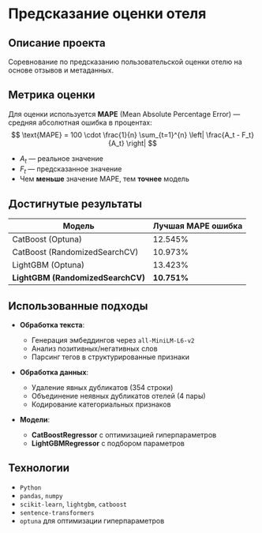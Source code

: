 # Предсказание оценки отеля

## Описание проекта

Соревнование по предсказанию пользовательской оценки отелю на основе отзывов и метаданных.

## Метрика оценки

Для оценки используется **MAPE** (Mean Absolute Percentage Error) — средняя абсолютная ошибка в процентах:
$$
\text{MAPE} = 100 \cdot \frac{1}{n} \sum_{t=1}^{n} \left| \frac{A_t - F_t}{A_t} \right|
$$
- $A_t$ — реальное значение
- $F_t$ — предсказанное значение
- Чем **меньше** значение MAPE, тем **точнее** модель

## Достигнутые результаты

| Модель | Лучшая MAPE ошибка |
|--------|--------------------|
| CatBoost (Optuna) | 12.545%            |
| CatBoost (RandomizedSearchCV) | 10.973%            |
| LightGBM (Optuna) | 13.423%            |
| **LightGBM (RandomizedSearchCV)** | **10.751%**        |

## Использованные подходы

- **Обработка текста**:  
  - Генерация эмбеддингов через `all-MiniLM-L6-v2`  
  - Анализ позитивных/негативных слов  
  - Парсинг тегов в структурированные признаки  

- **Обработка данных**:  
  - Удаление явных дубликатов (354 строки)  
  - Объединение неявных дубликатов отелей (4 пары)  
  - Кодирование категориальных признаков  

- **Модели**:  
  - **CatBoostRegressor** с оптимизацией гиперпараметров  
  - **LightGBMRegressor** с подбором параметров

## Технологии

- `Python`  
- `pandas`, `numpy`  
- `scikit-learn`, `lightgbm`, `catboost`  
- `sentence-transformers`  
- `optuna` для оптимизации гиперпараметров